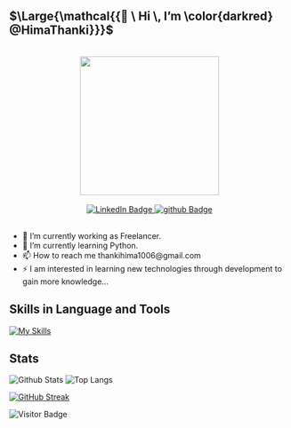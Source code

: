   ## $\Large{\mathcal{{👋 \ Hi \, I’m \color{darkred} @HimaThanki}}}$
<br>
<div id="header" align="center">
  <img src="https://media.giphy.com/media/lebpnk3qVPAjBxIKKc/giphy.gif" width="250"/>
</div>
<br>
<div id="badges" align="center">
  <a href="https://www.linkedin.com/in/hima-thanki-79a108235">
    <img src="https://img.shields.io/badge/-LinkedIn-00599C?style=flat-square&logo=LinkedIn&logoColor=white" alt="LinkedIn Badge"/>
  </a>
  <a href="https://www.github.com/Hima-Thanki">
    <img src="https://img.shields.io/badge/Github-black?style=flat-square&logo=github&logoColor=white" alt="github Badge"/>
  </a>
</div>
<br>
<ul>
    <li>🔭 I’m currently working as Freelancer.</li>
    <li>🌱 I’m currently learning Python.</li>
    <li>📫 How to reach me thankihima1006@gmail.com </li>
    <li>⚡ I am interested in learning new technologies through development to gain more knowledge...</li>
</ul>


## Skills in Language and Tools

[![My Skills](https://skillicons.dev/icons?i=c,cpp,java,js,dotnet,react,python,html,css,php,vscode,androidstudio,kotlin,mysql,visualstudio,wordpress,cs,nodejs,linux,django,bootstrap,laravel,git,ps,powershell&theme=light)](https://skillicons.dev)

## Stats

![Github Stats](https://github-readme-stats.vercel.app/api?username=Hima-Thanki&count_private=true&show_icons=true&include_all_commits=true&theme=prussian&layout=compact)
![Top Langs](https://github-readme-stats.vercel.app/api/top-langs/?username=Hima-Thanki&hide=TeX&layout=compact&theme=prussian)

[![GitHub Streak](https://streak-stats.demolab.com?user=Hima-Thanki%20&theme=rose-pine&border_radius=1.5&date_format=j%20M%5B%20Y%5D&card_width=770)](https://git.io/streak-stats)

![Visitor Badge](https://visitor-badge.laobi.icu/badge?page_id=Hima-Thanki.Hima-Thanki)
